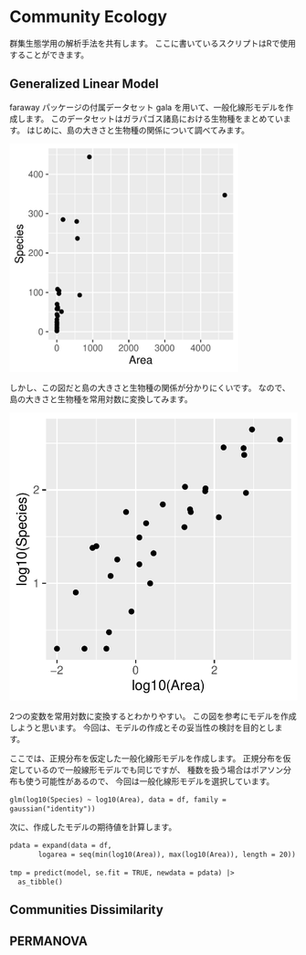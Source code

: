 # Community Ecology

群集生態学用の解析手法を共有します。
ここに書いているスクリプトはRで使用することができます。


## Generalized Linear Model
faraway パッケージの付属データセット
gala を用いて、一般化線形モデルを作成します。
このデータセットはガラパゴス諸島における生物種をまとめています。
はじめに、島の大きさと生物種の関係について調べてみます。

<img src="https://raw.githubusercontent.com/Tomo-Aot/Community_Ecology/refs/heads/main/image/area_sp.png" width="400">

しかし、この図だと島の大きさと生物種の関係が分かりにくいです。
なので、島の大きさと生物種を常用対数に変換してみます。

![Fig. 2. 常用対数に変換したガラパゴス諸島における島の大きさと生物の多様性の関係](https://raw.githubusercontent.com/Tomo-Aot/Community_Ecology/refs/heads/main/image/logrea_logsp.png)

2つの変数を常用対数に変換するとわかりやすい。
この図を参考にモデルを作成しようと思います。
今回は、モデルの作成とその妥当性の検討を目的とします。

ここでは、正規分布を仮定した一般化線形モデルを作成します。
正規分布を仮定しているので一般線形モデルでも同じですが、
種数を扱う場合はポアソン分布も使う可能性があるので、
今回は一般化線形モデルを選択しています。

```
glm(log10(Species) ~ log10(Area), data = df, family = gaussian("identity"))
```

次に、作成したモデルの期待値を計算します。

```
pdata = expand(data = df,
       logarea = seq(min(log10(Area)), max(log10(Area)), length = 20))

tmp = predict(model, se.fit = TRUE, newdata = pdata) |> 
  as_tibble()
```




## Communities Dissimilarity


## PERMANOVA

